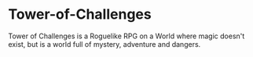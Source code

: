 # Tower-of-Challenges
Tower of Challenges is a Roguelike RPG on a World where magic doesn't exist, but is a world full of mystery, adventure and dangers. 
